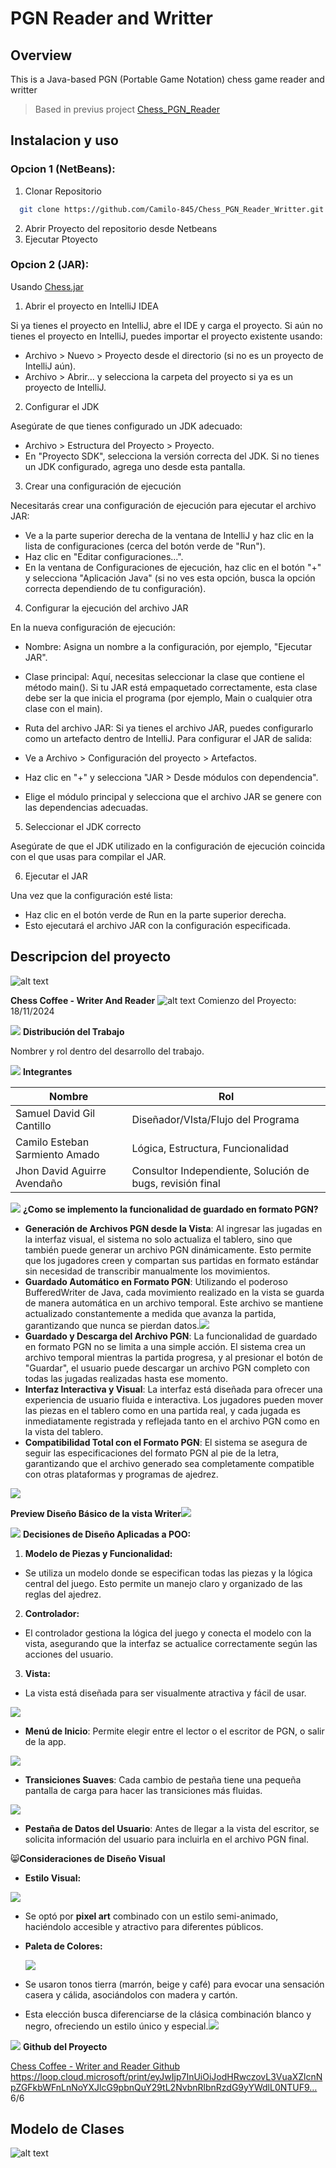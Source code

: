 # PGN Reader and Writter
## Overview
This is a Java-based PGN (Portable Game Notation) chess game reader and writter
> Based in previus project [Chess_PGN_Reader](https://github.com/Camilo-845/Chess_PGN_Reader)

## Instalacion y uso
### Opcion 1 (NetBeans):
1. Clonar Repositorio
```sh
  git clone https://github.com/Camilo-845/Chess_PGN_Reader_Writter.git
```
2. Abrir Proyecto del repositorio desde Netbeans
3. Ejecutar Ptoyecto

### Opcion 2 (JAR):
Usando [Chess.jar](./Chess.jar)
1. Abrir el proyecto en IntelliJ IDEA

Si ya tienes el proyecto en IntelliJ, abre el IDE y carga el proyecto. Si aún no tienes el proyecto en IntelliJ, puedes importar el proyecto existente usando:

  - Archivo > Nuevo > Proyecto desde el directorio (si no es un proyecto de IntelliJ aún).
  - Archivo > Abrir... y selecciona la carpeta del proyecto si ya es un proyecto de IntelliJ.
2. Configurar el JDK

Asegúrate de que tienes configurado un JDK adecuado:

  - Archivo > Estructura del Proyecto > Proyecto.
  - En "Proyecto SDK", selecciona la versión correcta del JDK. Si no tienes un JDK configurado, agrega uno desde esta pantalla.

3. Crear una configuración de ejecución

Necesitarás crear una configuración de ejecución para ejecutar el archivo JAR:

  - Ve a la parte superior derecha de la ventana de IntelliJ y haz clic en la lista de configuraciones (cerca del botón verde de "Run").
  - Haz clic en "Editar configuraciones...".
  - En la ventana de Configuraciones de ejecución, haz clic en el botón "+" y selecciona "Aplicación Java" (si no ves esta opción, busca la opción correcta dependiendo de tu configuración).

4. Configurar la ejecución del archivo JAR

En la nueva configuración de ejecución:

  - Nombre: Asigna un nombre a la configuración, por ejemplo, "Ejecutar JAR".
  - Clase principal: Aquí, necesitas seleccionar la clase que contiene el método main(). Si tu JAR está empaquetado correctamente, esta clase debe ser la que inicia el programa (por ejemplo, Main o cualquier otra clase con el main).
  - Ruta del archivo JAR: Si ya tienes el archivo JAR, puedes configurarlo como un artefacto dentro de IntelliJ.
  Para configurar el JAR de salida:

  - Ve a Archivo > Configuración del proyecto > Artefactos.
  - Haz clic en "+" y selecciona "JAR > Desde módulos con dependencia".
  - Elige el módulo principal y selecciona que el archivo JAR se genere con las dependencias adecuadas.
5. Seleccionar el JDK correcto

Asegúrate de que el JDK utilizado en la configuración de ejecución coincida con el que usas para compilar el JAR.

6. Ejecutar el JAR

Una vez que la configuración esté lista:

- Haz clic en el botón verde de Run en la parte superior derecha.
- Esto ejecutará el archivo JAR con la configuración especificada.

## Descripcion del proyecto
![alt text](Doc_Images/Aspose.Words.b0324b15-a5ec-4049-ab7d-e3274257500e.001.jpeg)

**Chess Coffee - Writer And Reader**
![alt text](Doc_Images/Aspose.Words.b0324b15-a5ec-4049-ab7d-e3274257500e.002.png)
Comienzo del Proyecto: 18/11/2024

![](Doc_Images/Aspose.Words.b0324b15-a5ec-4049-ab7d-e3274257500e.004.png) **Distribución del Trabajo** 

Nombrer y rol dentro del desarrollo del trabajo. 

![](Doc_Images/Aspose.Words.b0324b15-a5ec-4049-ab7d-e3274257500e.005.png) **Integrantes**

| **Nombre**| **Rol** |
|-----------|-----------|
|   Samuel David Gil Cantillo |   Diseñador/VIsta/Flujo del Programa |
|   Camilo Esteban Sarmiento Amado|   Lógica, Estructura, Funcionalidad  |
|   Jhon David Aguirre Avendaño  |   Consultor Independiente, Solución de bugs, revisión final |


![](Doc_Images/Aspose.Words.b0324b15-a5ec-4049-ab7d-e3274257500e.008.png) **¿Como se implemento la funcionalidad de guardado en formato PGN?**

- **Generación de Archivos PGN desde la Vista**: Al ingresar las jugadas en la interfaz visual, el sistema no solo actualiza el tablero, sino que también puede generar un archivo PGN dinámicamente. Esto permite que los jugadores creen y compartan sus partidas en formato estándar sin necesidad de transcribir manualmente los movimientos.
- **Guardado Automático en Formato PGN**: Utilizando el poderoso  BufferedWriter de Java, cada movimiento realizado en la vista se guarda de manera automática en un archivo temporal. Este archivo se mantiene actualizado constantemente a medida que avanza la partida, garantizando que nunca se pierdan datos.![](Doc_Images/Aspose.Words.b0324b15-a5ec-4049-ab7d-e3274257500e.009.png)
- **Guardado y Descarga del Archivo PGN**: La funcionalidad de guardado en formato PGN no se limita a una simple acción. El sistema crea un archivo temporal mientras la partida progresa, y al presionar el botón de "Guardar", el usuario puede descargar un archivo PGN completo con todas las jugadas realizadas hasta ese momento. 
- **Interfaz Interactiva y Visual**: La interfaz está diseñada para ofrecer una experiencia de usuario fluida e interactiva. Los jugadores pueden mover las piezas en el tablero como en una partida real, y cada jugada es inmediatamente registrada y reflejada tanto en el archivo PGN como en la vista del tablero.
- **Compatibilidad Total con el Formato PGN**: El sistema se asegura de seguir las especificaciones del formato PGN al pie de la letra, garantizando que el archivo generado sea completamente compatible con otras plataformas y programas de ajedrez.

![](Doc_Images/Aspose.Words.b0324b15-a5ec-4049-ab7d-e3274257500e.010.jpeg)

**Preview Diseño Básico de la vista Writer![](Doc_Images/Aspose.Words.b0324b15-a5ec-4049-ab7d-e3274257500e.011.png)**

![](Doc_Images/Aspose.Words.b0324b15-a5ec-4049-ab7d-e3274257500e.012.png) **Decisiones de Diseño Aplicadas a POO:**

1. **Modelo de Piezas y Funcionalidad:**
- Se utiliza un modelo donde se especifican todas las piezas y la lógica central del juego. Esto permite un manejo claro y organizado de las reglas del ajedrez.
2. **Controlador:**
- El controlador gestiona la lógica del juego y conecta el modelo con la vista, asegurando que la interfaz se actualice correctamente según las acciones del usuario.
3. **Vista:**
- La vista está diseñada para ser visualmente atractiva y fácil de usar. 

![](Doc_Images/Aspose.Words.b0324b15-a5ec-4049-ab7d-e3274257500e.013.jpeg)

- **Menú de Inicio**: Permite elegir entre el lector o el escritor de PGN, o salir de la app.

![](Doc_Images/Aspose.Words.b0324b15-a5ec-4049-ab7d-e3274257500e.014.jpeg)

- **Transiciones Suaves**: Cada cambio de pestaña tiene una pequeña pantalla de carga para hacer las transiciones más fluidas.

![](Doc_Images/Aspose.Words.b0324b15-a5ec-4049-ab7d-e3274257500e.015.jpeg)

- **Pestaña de Datos del Usuario**: Antes de llegar a la vista del escritor, se solicita información del usuario para incluirla en el archivo PGN final.

😸**Consideraciones de Diseño Visual**

- **Estilo Visual:**

![](Doc_Images/Aspose.Words.b0324b15-a5ec-4049-ab7d-e3274257500e.017.jpeg)

- Se optó por **pixel art** combinado con un estilo semi-animado, haciéndolo accesible y atractivo para diferentes públicos.
- **Paleta de Colores:**

  ![](Doc_Images/Aspose.Words.b0324b15-a5ec-4049-ab7d-e3274257500e.018.png)

- Se usaron tonos tierra (marrón, beige y café) para evocar una sensación casera y cálida, asociándolos con madera y cartón.
- Esta elección busca diferenciarse de la clásica combinación blanco y negro, ofreciendo un estilo único y especial.![](Doc_Images/Aspose.Words.b0324b15-a5ec-4049-ab7d-e3274257500e.019.png)

![](Doc_Images/Aspose.Words.b0324b15-a5ec-4049-ab7d-e3274257500e.020.png) **Github del Proyecto** 

[Chess Coffee - Writer and Reader Github](https://github.com/Camilo-845/Chess_PGN_Reader_Writter)
https://loop.cloud.microsoft/print/eyJwIjp7InUiOiJodHRwczovL3VuaXZlcnNpZGFkbWFnLnNoYXJlcG9pbnQuY29tL2NvbnRlbnRzdG9yYWdlL0NTUF9… 6/6

## Modelo de Clases
![alt text](./Doc_Images/image.png)